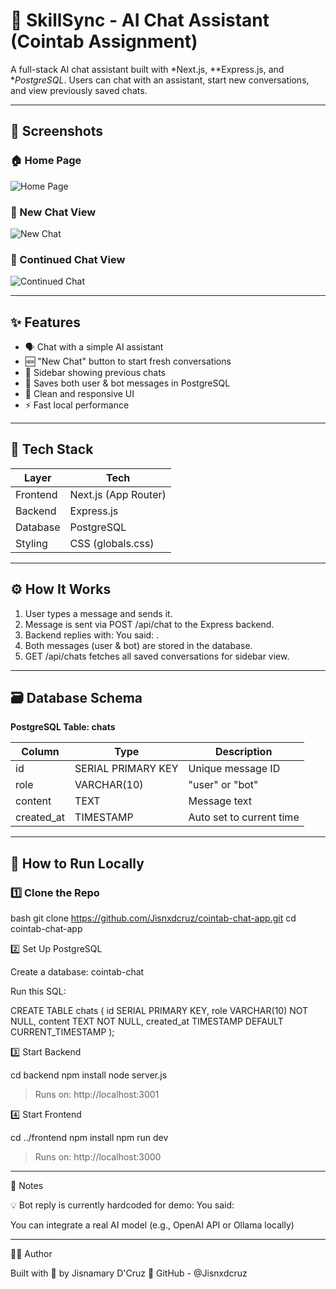 # 🧠 SkillSync - AI Chat Assistant (Cointab Assignment)

A full-stack AI chat assistant built with *Next.js, **Express.js, and **PostgreSQL*. Users can chat with an assistant, start new conversations, and view previously saved chats.

---
## 📸 Screenshots

### 🏠 Home Page
![Home Page](screenshot/homepg.png)

### 💬 New Chat View
![New Chat](screenshot/newcht.png)

### 📂 Continued Chat View
![Continued Chat](screenshot/newcht2.png)

---


## ✨ Features

- 🗣 Chat with a simple AI assistant  
- 🆕 "New Chat" button to start fresh conversations  
- 📜 Sidebar showing previous chats  
- 💾 Saves both user & bot messages in PostgreSQL  
- 📱 Clean and responsive UI  
- ⚡ Fast local performance

---

## 🔧 Tech Stack

| Layer       | Tech        |
|-------------|-------------|
| Frontend    | Next.js (App Router) |
| Backend     | Express.js  |
| Database    | PostgreSQL  |
| Styling     | CSS (globals.css) |

---

## ⚙ How It Works

1. User types a message and sends it.
2. Message is sent via POST /api/chat to the Express backend.
3. Backend replies with: You said: <message>.
4. Both messages (user & bot) are stored in the database.
5. GET /api/chats fetches all saved conversations for sidebar view.

---

## 🗃 Database Schema

**PostgreSQL Table: chats**

| Column       | Type            | Description               |
|--------------|-----------------|---------------------------|
| id         | SERIAL PRIMARY KEY | Unique message ID      |
| role       | VARCHAR(10)     | "user" or "bot"           |
| content    | TEXT            | Message text              |
| created_at | TIMESTAMP       | Auto set to current time  |

---

## 🚀 How to Run Locally

### 1️⃣ Clone the Repo

bash
git clone https://github.com/Jisnxdcruz/cointab-chat-app.git
cd cointab-chat-app

2️⃣ Set Up PostgreSQL

Create a database: cointab-chat

Run this SQL:


CREATE TABLE chats (
  id SERIAL PRIMARY KEY,
  role VARCHAR(10) NOT NULL,
  content TEXT NOT NULL,
  created_at TIMESTAMP DEFAULT CURRENT_TIMESTAMP
);

3️⃣ Start Backend

cd backend
npm install
node server.js

> Runs on: http://localhost:3001



4️⃣ Start Frontend

cd ../frontend
npm install
npm run dev

> Runs on: http://localhost:3000




---

🔮 Notes

💡 Bot reply is currently hardcoded for demo: You said: <user message>

You can integrate a real AI model (e.g., OpenAI API or Ollama locally)



---

👩‍💻 Author

Built with 💙 by Jisnamary D'Cruz
🔗 GitHub - @Jisnxdcruz


